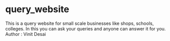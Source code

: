 # query_website
This is a query website for small scale businesses like shops, schools, colleges. In this you can ask your queries and anyone can answer it for you.
Author : Vinit Desai
